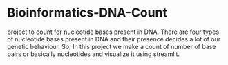 # Bioinformatics-DNA-Count
project to count for nucleotide bases present in DNA. There are four types of nucleotide bases present in DNA and their presence decides a lot of our genetic behaviour. So, In this project we make a count of number of base pairs or basically nucleotides and visualize it using streamlit. 
